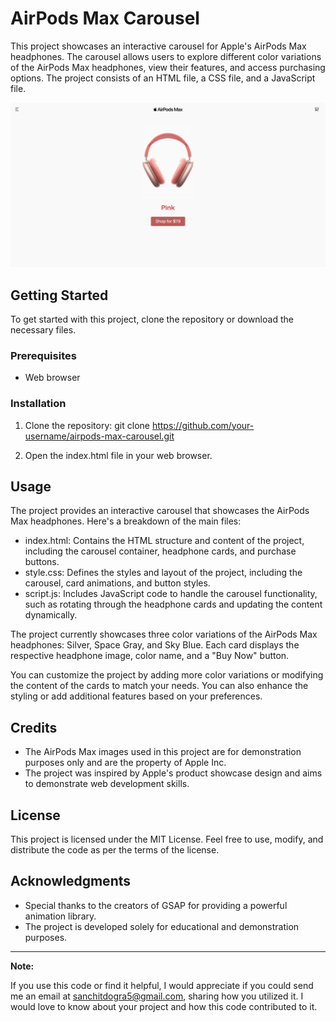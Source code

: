# AirPods Max Carousel

This project showcases an interactive carousel for Apple's AirPods Max headphones. The carousel allows users to explore different color variations of the AirPods Max headphones, view their features, and access purchasing options. The project consists of an HTML file, a CSS file, and a JavaScript file.

![Screenshot](img/screenshot.png)

## Getting Started

To get started with this project, clone the repository or download the necessary files.

### Prerequisites

- Web browser

### Installation

1. Clone the repository:
   git clone https://github.com/your-username/airpods-max-carousel.git

2. Open the index.html file in your web browser.

## Usage

The project provides an interactive carousel that showcases the AirPods Max headphones. Here's a breakdown of the main files:

- index.html: Contains the HTML structure and content of the project, including the carousel container, headphone cards, and purchase buttons.
- style.css: Defines the styles and layout of the project, including the carousel, card animations, and button styles.
- script.js: Includes JavaScript code to handle the carousel functionality, such as rotating through the headphone cards and updating the content dynamically.

The project currently showcases three color variations of the AirPods Max headphones: Silver, Space Gray, and Sky Blue. Each card displays the respective headphone image, color name, and a "Buy Now" button.

You can customize the project by adding more color variations or modifying the content of the cards to match your needs. You can also enhance the styling or add additional features based on your preferences.

## Credits

- The AirPods Max images used in this project are for demonstration purposes only and are the property of Apple Inc.
- The project was inspired by Apple's product showcase design and aims to demonstrate web development skills.

## License

This project is licensed under the MIT License. Feel free to use, modify, and distribute the code as per the terms of the license.

## Acknowledgments

- Special thanks to the creators of GSAP for providing a powerful animation library.
- The project is developed solely for educational and demonstration purposes.

---

**Note:**

If you use this code or find it helpful, I would appreciate if you could send me an email at sanchitdogra5@gmail.com, sharing how you utilized it. I would love to know about your project and how this code contributed to it.
